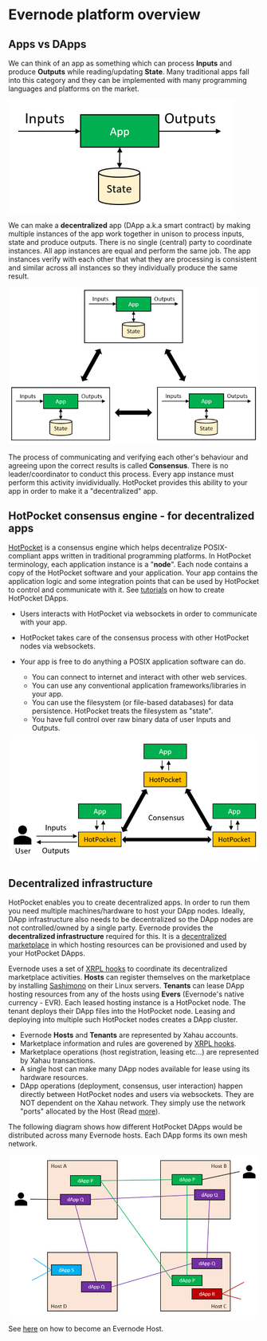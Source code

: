 # Evernode platform overview

## Apps vs DApps

We can think of an app as something which can process **Inputs** and produce **Outputs** while reading/updating **State**. Many traditional apps fall into this category and they can be implemented with many programming languages and platforms on the market.

![Structure of a DApp](../assets/dapp.png)

We can make a **decentralized** app (DApp a.k.a smart contract) by making multiple instances of the app work together in unison to process inputs, state and produce outputs. There is no single (central) party to coordinate instances. All app instances are equal and perform the same job. The app instances verify with each other that what they are processing is consistent and similar across all instances so they individually produce the same result.

![A DApp cluster](../assets/dapp-cluster.png)

The process of communicating and verifying each other's behaviour and agreeing upon the correct results is called **Consensus**. There is no leader/coordinator to conduct this process. Every app instance must perform this activity invidividually. HotPocket provides this ability to your app in order to make it a "decentralized" app.

## HotPocket consensus engine - for decentralized apps

[HotPocket](hotpocket/overview) is a consensus engine which helps decentralize POSIX-compliant apps written in traditional programming platforms. In HotPocket terminology, each application instance is a "**node**". Each node contains a copy of the HotPocket software and your application. Your app contains the application logic and some integration points that can be used by HotPocket to control and communicate with it. See [tutorials](https://github.com/EvernodeXRPL/evernode-sdk#tutorials) on how to create HotPocket DApps.

- Users interacts with HotPocket via websockets in order to communicate with your app.

- HotPocket takes care of the consensus process with other HotPocket nodes via websockets.

- Your app is free to do anything a POSIX application software can do.

  - You can connect to internet and interact with other web services.
  - You can use any conventional application frameworks/libraries in your app.
  - You can use the filesystem (or file-based databases) for data persistence. HotPocket treats the filesystem as "state".
  - You have full control over raw binary data of user Inputs and Outputs.

![HotPocket consensus](../assets/hotpocket-consensus.png)

## Decentralized infrastructure

HotPocket enables you to create decentralized apps. In order to run them you need multiple machines/hardware to host your DApp nodes. Ideally, DApp infrastructure also needs to be decentralized so the DApp nodes are not controlled/owned by a single party. Evernode provides the **decentralized infrastructure** required for this. It is a [decentralized marketplace](https://dashboard.evernode.org) in which hosting resources can be provisioned and used by your HotPocket DApps.

Evernode uses a set of [XRPL hooks](hooks/overview) to coordinate its decentralized marketplace activities. **Hosts** can register themselves on the marketplace by installing [Sashimono](sashimono/overview) on their Linux servers. **Tenants** can lease DApp hosting resources from any of the hosts using **Evers** (Evernode's native currency - EVR). Each leased hosting instance is a HotPocket node. The tenant deploys their DApp files into the HotPocket node. Leasing and deploying into multiple such HotPocket nodes creates a DApp cluster.

- Evernode **Hosts** and **Tenants** are represented by Xahau accounts.
- Marketplace information and rules are goverened by [XRPL hooks](https://hooks.xrpl.org/).
- Marketplace operations (host registration, leasing etc...) are represented by Xahau transactions.
- A single host can make many DApp nodes available for lease using its hardware resources.
- DApp operations (deployment, consensus, user interaction) happen directly between HotPocket nodes and users via websockets. They are NOT dependent on the Xahau network. They simply use the network "ports" allocated by the Host (Read [more](https://github.com/EvernodeXRPL/evernode-host#firewalls-and-ports)).

The following diagram shows how different HotPocket DApps would be distributed across many Evernode hosts. Each DApp forms its own mesh network.

![HotPocket consensus](../assets/evernode-dapps.png)

See [here](../hosts/evernode-host.md) on how to become an Evernode Host.